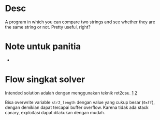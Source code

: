 # Desc

A program in which you can compare two strings and see whether they are the same string or not. Pretty useful, right?

# Note untuk panitia

-

# Flow singkat solver

Intended solution adalah dengan menggunakan teknik ret2csu. [1](https://ropemporium.com/challenge/ret2csu.html) [2](https://i.blackhat.com/briefings/asia/2018/asia-18-Marco-return-to-csu-a-new-method-to-bypass-the-64-bit-Linux-ASLR-wp.pdf)

Bisa overwrite variable `str2_length` dengan value yang cukup besar (`0xff`), dengan demikian dapat tercapai buffer overflow. Karena tidak ada stack canary, exploitasi dapat dilakukan dengan mudah.
